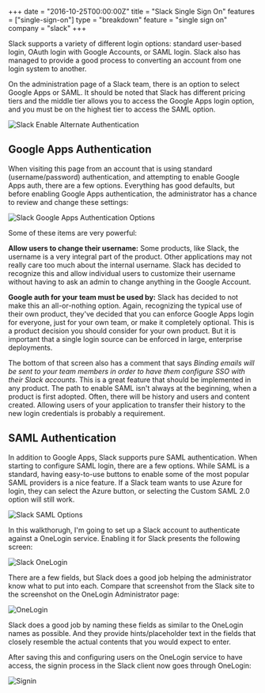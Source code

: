 +++
date = "2016-10-25T00:00:00Z"
title = "Slack Single Sign On"
features = ["single-sign-on"]
type = "breakdown"
feature = "single sign on"
company = "slack"
+++

Slack supports a variety of different login options: standard user-based login, OAuth login with Google Accounts, or SAML login. Slack also has managed to provide a good process to converting an account from one login system to another.

On the administration page of a Slack team, there is an option to select Google Apps or SAML. It should be noted that Slack has different pricing tiers and the middle tier allows you to access the Google Apps login option, and you must be on the highest tier to access the SAML option.

![Slack Enable Alternate Authentication](/slack/images/slack-authentication.png)

## Google Apps Authentication
When visiting this page from an account that is using standard (username/password) authentication, and attempting to enable Google Apps auth, there are a few options. Everything has good defaults, but before enabling Google Apps authentication, the administrator has a chance to review and change these settings:

![Slack Google Apps Authentication Options](/slack/images/google-apps-auth.png)

Some of these items are very powerful:

**Allow users to change their username:** Some products, like Slack, the username is a very integral part of the product. Other applications may not really care too much about the internal username. Slack has decided to recognize this and allow individual users to customize their username without having to ask an admin to change anything in the Google Account.

**Google auth for your team must be used by:** Slack has decided to not make this an all-or-nothing option. Again, recognizing the typical use of their own product, they've decided that you can enforce Google Apps login for everyone, just for your own team, or make it completely optional.  This is a product decision you should consider for your own product. But it is important that a single login source can be enforced in large, enterprise deployments.

The bottom of that screen also has a comment that says *Binding emails will be sent to your team members in order to have them configure SSO with their Slack accounts*. This is a great feature that should be implemented in any product. The path to enable SAML isn't always at the beginning, when a product is first adopted. Often, there will be history and users and content created. Allowing users of your application to transfer their history to the new login credentials is probably a requirement.

## SAML Authentication
In addition to Google Apps, Slack supports pure SAML authentication. When starting to configure SAML login, there are a few options. While SAML is a standard, having easy-to-use buttons to enable some of the most popular SAML providers is a nice feature. If a Slack team wants to use Azure for login, they can select the Azure button, or selecting the Custom SAML 2.0 option will still work.

![Slack SAML Options](/slack/images/saml-options.png)

In this walkthorugh, I'm going to set up a Slack account to authenticate against a OneLogin service. Enabling it for Slack presents the following screen:

![Slack OneLogin](/slack/images/one-login-options.png)

There are a few fields, but Slack does a good job helping the administrator know what to put into each. Compare that screenshot from the Slack site to the screenshot on the OneLogin Administrator page:

![OneLogin](/slack/images/one-login-config.png)

Slack does a good job by naming these fields as similar to the OneLogin names as possible. And they provide hints/placeholder text in the fields that closely resemble the actual contents that you would expect to enter.

After saving this and configuring users on the OneLogin service to have access, the signin process in the Slack client now goes through OneLogin:

![Signin](/slack/images/one-login-login.png)
